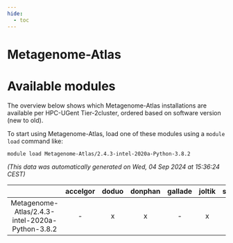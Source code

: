 ```yaml
---
hide:
  - toc
---
```


Metagenome-Atlas
================

# Available modules


The overview below shows which Metagenome-Atlas installations are available per HPC-UGent Tier-2cluster, ordered based on software version (new to old).

To start using Metagenome-Atlas, load one of these modules using a `module load` command like:

```shell
module load Metagenome-Atlas/2.4.3-intel-2020a-Python-3.8.2
```

*(This data was automatically generated on Wed, 04 Sep 2024 at 15:36:24 CEST)*  

| |accelgor|doduo|donphan|gallade|joltik|shinx|skitty|
| :---: | :---: | :---: | :---: | :---: | :---: | :---: | :---: |
|Metagenome-Atlas/2.4.3-intel-2020a-Python-3.8.2|-|x|x|-|x|-|x|
